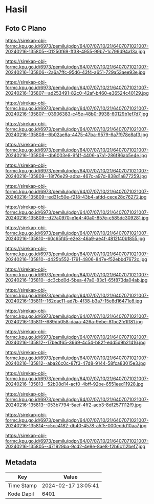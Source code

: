 # Hasil

## Foto C Plano

https://sirekap-obj-formc.kpu.go.id/6973/pemilu/pdpr/64/07/07/10/21/6407071021007-20240216-135805--01250f69-ff38-4955-99b7-1c799d94a13a.jpg

https://sirekap-obj-formc.kpu.go.id/6973/pemilu/pdpr/64/07/07/10/21/6407071021007-20240216-135806--2a6a7ffc-95d6-43f4-a651-729a53aee93e.jpg

https://sirekap-obj-formc.kpu.go.id/6973/pemilu/pdpr/64/07/07/10/21/6407071021007-20240216-135807--ad253491-82c0-42af-b460-e36524c40129.jpg

https://sirekap-obj-formc.kpu.go.id/6973/pemilu/pdpr/64/07/07/10/21/6407071021007-20240216-135807--03906383-c45e-48b0-9938-60129b1ef7d7.jpg

https://sirekap-obj-formc.kpu.go.id/6973/pemilu/pdpr/64/07/07/10/21/6407071021007-20240216-135808--6b02ae8a-4475-47ba-9579-6a7f978e8af3.jpg

https://sirekap-obj-formc.kpu.go.id/6973/pemilu/pdpr/64/07/07/10/21/6407071021007-20240216-135808--db6003e8-9f4f-4406-a7a1-286f86ab5e4e.jpg

https://sirekap-obj-formc.kpu.go.id/6973/pemilu/pdpr/64/07/07/10/21/6407071021007-20240216-135809--18f76e29-adba-467c-a97d-838d1a877259.jpg

https://sirekap-obj-formc.kpu.go.id/6973/pemilu/pdpr/64/07/07/10/21/6407071021007-20240216-135809--ed31c50e-f218-43b4-afdd-cece28c76272.jpg

https://sirekap-obj-formc.kpu.go.id/6973/pemilu/pdpr/64/07/07/10/21/6407071021007-20240216-135809--d27a0970-e1e4-40a0-857e-c585dc309281.jpg

https://sirekap-obj-formc.kpu.go.id/6973/pemilu/pdpr/64/07/07/10/21/6407071021007-20240216-135810--60c65fd5-e2e3-46a9-ae4f-4812f40b1855.jpg

https://sirekap-obj-formc.kpu.go.id/6973/pemilu/pdpr/64/07/07/10/21/6407071021007-20240216-135810--d425b552-1791-4806-847e-f52ebbd7672c.jpg

https://sirekap-obj-formc.kpu.go.id/6973/pemilu/pdpr/64/07/07/10/21/6407071021007-20240216-135810--dc3cbd0d-5bea-47a0-83c1-65f873da04ab.jpg

https://sirekap-obj-formc.kpu.go.id/6973/pemilu/pdpr/64/07/07/10/21/6407071021007-20240216-135811--162dac11-ad7b-4f38-b3a7-15e8d16471e8.jpg

https://sirekap-obj-formc.kpu.go.id/6973/pemilu/pdpr/64/07/07/10/21/6407071021007-20240216-135811--689db058-daaa-426a-9ebe-81bc2fe1ff81.jpg

https://sirekap-obj-formc.kpu.go.id/6973/pemilu/pdpr/64/07/07/10/21/6407071021007-20240216-135812--17bedf65-3669-4c54-b82f-edd5d9b21416.jpg

https://sirekap-obj-formc.kpu.go.id/6973/pemilu/pdpr/64/07/07/10/21/6407071021007-20240216-135812--aba26c0c-87f3-47d8-9144-58fca83015e3.jpg

https://sirekap-obj-formc.kpu.go.id/6973/pemilu/pdpr/64/07/07/10/21/6407071021007-20240216-135813--52b08d14-acf0-4bff-92be-6551eed11928.jpg

https://sirekap-obj-formc.kpu.go.id/6973/pemilu/pdpr/64/07/07/10/21/6407071021007-20240216-135813--053b7794-5aef-4ff2-acb3-8df2571112f9.jpg

https://sirekap-obj-formc.kpu.go.id/6973/pemilu/pdpr/64/07/07/10/21/6407071021007-20240216-135814--c5cc4182-db40-4578-a5f5-000eddd10aa7.jpg

https://sirekap-obj-formc.kpu.go.id/6973/pemilu/pdpr/64/07/07/10/21/6407071021007-20240216-135805--471929ba-9cd2-4e9e-8ae8-f2b6c112bef7.jpg


## Metadata

| Key        | Value               |
| ---------- | ------------------- |
| Time Stamp | 2024-02-17 13:05:41 |
| Kode Dapil | 6401                |



